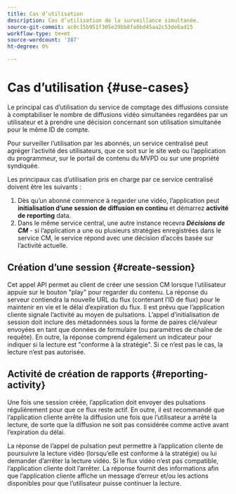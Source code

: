 ```yaml
---
title: Cas d’utilisation
description: Cas d’utilisation de la surveillance simultanée.
source-git-commit: ac0c15b951f305e29bb8fa0bd45aa2c53de6ad15
workflow-type: tm+mt
source-wordcount: '387'
ht-degree: 0%

---
```



# Cas d’utilisation {#use-cases}

Le principal cas d’utilisation du service de comptage des diffusions consiste à comptabiliser le nombre de diffusions vidéo simultanées regardées par un utilisateur et à prendre une décision concernant son utilisation simultanée pour le même ID de compte.

Pour surveiller l’utilisation par les abonnés, un service centralisé peut agréger l’activité des utilisateurs, que ce soit sur le site web ou l’application du programmeur, sur le portail de contenu du MVPD ou sur une propriété syndiquée.

Les principaux cas d’utilisation pris en charge par ce service centralisé doivent être les suivants :

1. Dès qu’un abonné commence à regarder une vidéo, l’application peut **initialisation d’une session de diffusion en continu** et démarrez **activité de reporting** data.
1. Dans le même service central, une autre instance recevra ***Décisions de CM*** - si l’application a une ou plusieurs stratégies enregistrées dans le service CM, le service répond avec une décision d’accès basée sur l’activité actuelle.


## Création d’une session {#create-session}

Cet appel API permet au client de créer une session CM lorsque l’utilisateur appuie sur le bouton &quot;play&quot; pour regarder du contenu. La réponse du serveur contiendra la nouvelle URL du flux (contenant l’ID de flux) pour le maintenir en vie et le délai d’expiration du flux. Il est prévu que l’application cliente signale l’activité au moyen de pulsations. L’appel d’initialisation de session doit inclure des métadonnées sous la forme de paires clé/valeur envoyées en tant que données de formulaire (ou paramètres de chaîne de requête). En outre, la réponse comprend également un indicateur pour indiquer si la lecture est &quot;conforme à la stratégie&quot;. Si ce n’est pas le cas, la lecture n’est pas autorisée.

## Activité de création de rapports {#reporting-activity}

Une fois une session créée, l’application doit envoyer des pulsations régulièrement pour que ce flux reste actif. En outre, il est recommandé que l’application cliente arrête la diffusion une fois que l’utilisateur a arrêté la lecture, de sorte que la diffusion ne soit pas considérée comme active avant l’expiration du délai.

La réponse de l’appel de pulsation peut permettre à l’application cliente de poursuivre la lecture vidéo (lorsqu’elle est conforme à la stratégie) ou lui demander d’arrêter la lecture vidéo. Si le flux vidéo n’est pas compatible, l’application cliente doit l’arrêter. La réponse fournit des informations afin que l’application cliente affiche un message d’erreur et/ou les actions disponibles pour que l’utilisateur puisse continuer la lecture.

